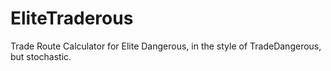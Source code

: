 # EliteTraderous
Trade Route Calculator for Elite Dangerous, in the style of TradeDangerous, but stochastic.
